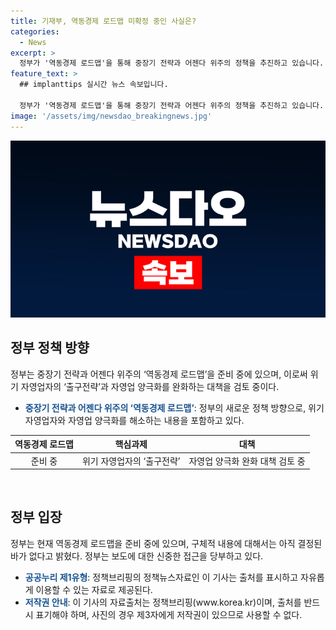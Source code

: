 ```yaml
---
title: 기재부, 역동경제 로드맵 미확정 중인 사실은?
categories:
  - News
excerpt: >
  정부가 '역동경제 로드맵'을 통해 중장기 전략과 어젠다 위주의 정책을 추진하고 있습니다. 이에는 위기 자영업자의 '출구전략'과 자영업 양극화 완화를 위한 대책이 포함될 예정이라고 합니다. 이에 대한 기재부의 입장은 구체적인 내용은 아직 결정되지 않았으며, 신중한 보도를 당부하고 있습니다. [자료출처=정책브리핑 www.korea.kr] (150자)
feature_text: >
  ## implanttips 실시간 뉴스 속보입니다.

  정부가 '역동경제 로드맵'을 통해 중장기 전략과 어젠다 위주의 정책을 추진하고 있습니다. 이에는 위기 자영업자의 '출구전략'과 자영업 양극화 완화를 위한 대책이 포함될 예정이라고 합니다. 이에 대한 기재부의 입장은 구체적인 내용은 아직 결정되지 않았으며, 신중한 보도를 당부하고 있습니다. [자료출처=정책브리핑 www.korea.kr] (150자)
image: '/assets/img/newsdao_breakingnews.jpg'
---
```


<p><img src="/assets/img/newsdao_breakingnews.jpg" alt="implanttips 속보" /></p>

<h2 data-ke-size="size26">정부 정책 방향</h2>

<p data-ke-size="size16">정부는 중장기 전략과 어젠다 위주의 ‘역동경제 로드맵’을 준비 중에 있으며, 이로써 위기 자영업자의 ‘출구전략’과 자영업 양극화를 완화하는 대책을 검토 중이다.</p>

<ul>
<li><b><span style="color: #1a5490;">중장기 전략과 어젠다 위주의 ‘역동경제 로드맵’</span></b>: 정부의 새로운 정책 방향으로, 위기 자영업자와 자영업 양극화를 해소하는 내용을 포함하고 있다.</li>
</ul>

<table>
<thead>
<tr>
<th style="text-align: center;">역동경제 로드맵</th>
<th style="text-align: center;">핵심과제</th>
<th style="text-align: center;">대책</th>
</tr>
</thead>
<tbody>
<tr>
<td style="text-align: center;">준비 중</td>
<td style="text-align: center;">위기 자영업자의 ‘출구전략’</td>
<td style="text-align: center;">자영업 양극화 완화 대책 검토 중</td>
</tr>
</tbody>
</table>

<p data-ke-size="size16">&nbsp;</p>

<h2 data-ke-size="size26">정부 입장</h2>

<p data-ke-size="size16">정부는 현재 역동경제 로드맵을 준비 중에 있으며, 구체적 내용에 대해서는 아직 결정된 바가 없다고 밝혔다. 정부는 보도에 대한 신중한 접근을 당부하고 있다.</p>

<ul>
<li><b><span style="color: #1a5490;">공공누리 제1유형</span></b>: 정책브리핑의 정책뉴스자료인 이 기사는 출처를 표시하고 자유롭게 이용할 수 있는 자료로 제공된다.</li>
<li><b><span style="color: #1a5490;">저작권 안내</span></b>: 이 기사의 자료출처는 정책브리핑(www.korea.kr)이며, 출처를 반드시 표기해야 하며, 사진의 경우 제3자에게 저작권이 있으므로 사용할 수 없다.</li>
</ul>

<p data-ke-size="size16">&nbsp;</p>

